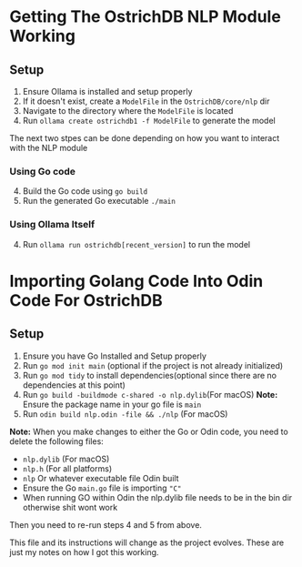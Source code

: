 # Getting The OstrichDB NLP Module Working

## Setup
1. Ensure Ollama is installed and setup properly
2. If it doesn't exist, create a `ModelFile` in the `OstrichDB/core/nlp` dir
3. Navigate to the directory where the `ModelFile` is located
3. Run `ollama create ostrichdb1 -f ModelFile` to generate the model

The next two stpes can be done depending on how you want to interact with the NLP module

### Using Go code
4. Build the Go code using `go build`
5. Run the generated Go executable `./main`

### Using Ollama Itself
4. Run `ollama run ostrichdb[recent_version]` to run the model


# Importing Golang Code Into Odin Code For OstrichDB

## Setup

1. Ensure you have Go Installed and Setup properly
2. Run `go mod init main` (optional if the project is not already initialized)
3. Run `go mod tidy` to install dependencies(optional since there are no dependencies at this point)
4. Run `go build -buildmode c-shared -o nlp.dylib`(For macOS) **Note:** Ensure the package name in your go file is `main`
5. Run `odin build nlp.odin -file && ./nlp` (For macOS)

**Note:** When you make changes to either the Go or Odin code, you need to delete the following files:
- `nlp.dylib` (For macOS)
- `nlp.h` (For all platforms)
- `nlp` Or whatever executable file Odin built
- Ensure the Go `main.go` file is importing `"C"`
- When running GO within Odin the nlp.dylib file needs to be in the bin dir otherwise shit wont work

Then you need to re-run steps 4 and 5 from above.

This file and its instructions will change as the project evolves. These are just my notes on how I got this working.
